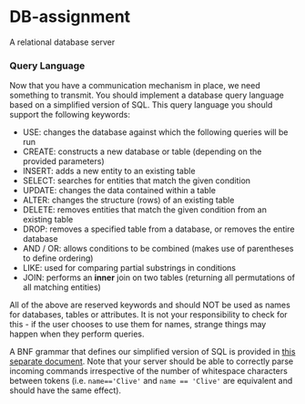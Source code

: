 # DB-assignment
A relational database server 

### Query Language


Now that you have a communication mechanism in place, we need something to transmit.
You should implement a database query language based on a simplified version of SQL.
This query language you should support the following keywords:

- USE: changes the database against which the following queries will be run
- CREATE: constructs a new database or table (depending on the provided parameters)
- INSERT: adds a new entity to an existing table
- SELECT: searches for entities that match the given condition
- UPDATE: changes the data contained within a table
- ALTER: changes the structure (rows) of an existing table
- DELETE: removes entities that match the given condition from an existing table
- DROP: removes a specified table from a database, or removes the entire database
- AND / OR: allows conditions to be combined (makes use of parentheses to define ordering) 
- LIKE: used for comparing partial substrings in conditions
- JOIN: performs an **inner** join on two tables (returning all permutations of all matching entities)

All of the above are reserved keywords and should NOT be used as names
for databases, tables or attributes. It is not your responsibility to check for this - if the user
chooses to use them for names, strange things may happen when they perform queries.

A BNF grammar that defines our simplified version of SQL is provided in 
<a href="resources/BNF.txt" target="_blank">this separate document</a>.
Note that your server should be able to correctly parse incoming commands irrespective of
the number of whitespace characters between tokens
(i.e. `name=='Clive'` and `name == 'Clive'` are equivalent and should have the same effect).
